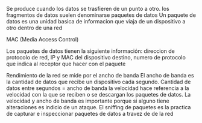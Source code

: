 Se produce cuando los datos se trasfieren de un punto a otro. los fragmentos de datos suelen denominarse paquetes de datos 
Un paquete de datos es una unidad basica de informacion que viaja de un dispositivo a otro dentro de una red


MAC (Media Access Control)

Los paquetes de datos tienen la siguiente información: direccion de protocolo de red, IP y MAC del dispositivo destino, numero de protocolo que indica al receptor que hacer con el paquete 

Rendimiento de la red se mide por el ancho de banda
El ancho de banda es la cantidad de datos que recibe un dispositivo cada segundo. Cantidad de datos entre segundos = ancho de banda
la velocidad hace referencia a la velocidad con la que se reciben o se descargan los paquetes de datos.
La velocidad y ancho de banda es importante porque si alguno tiene alteraciones es indicio de un ataque. El sniffing de paquetes es la practica de capturar e inspeccionar paquetes de datos a travez de de la red


